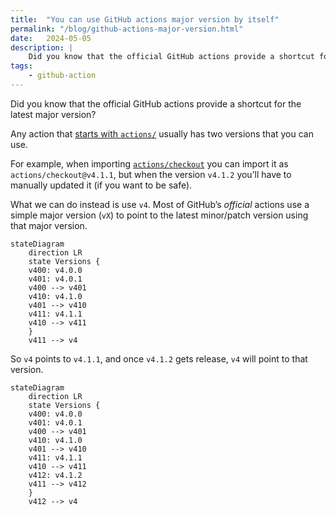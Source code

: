 ```yaml
---
title:  "You can use GitHub actions major version by itself"
permalink: "/blog/github-actions-major-version.html"
date:   2024-05-05
description: |
    Did you know that the official GitHub actions provide a shortcut for the latest major version? Any action that [starts with `actions/`](https://github.com/actions) usually has two versions that you can use.
tags:
    - github-action
---
```

Did you know that the official GitHub actions provide a shortcut for the latest major version?

Any action that [starts with `actions/`](https://github.com/actions) usually has two versions that you can use.

For example, when importing [`actions/checkout`](https://github.com/actions/checkout) you can import it as `actions/checkout@v4.1.1`, but when the version `v4.1.2` you’ll have to manually updated it (if you want to be safe).

What we can do instead is use `v4`. Most of GitHub’s *official* actions use a simple major version (`vX`) to point to the latest minor/patch version using that major version.

```mermaid
stateDiagram
    direction LR
    state Versions {
    v400: v4.0.0
    v401: v4.0.1
    v400 --> v401
    v410: v4.1.0
    v401 --> v410
    v411: v4.1.1
    v410 --> v411
    }
    v411 --> v4
```

So `v4` points to `v4.1.1`, and once `v4.1.2` gets release, `v4` will point to that version.

```mermaid
stateDiagram
    direction LR
    state Versions {
    v400: v4.0.0
    v401: v4.0.1
    v400 --> v401
    v410: v4.1.0
    v401 --> v410
    v411: v4.1.1
    v410 --> v411
    v412: v4.1.2
    v411 --> v412
    }
    v412 --> v4
```
